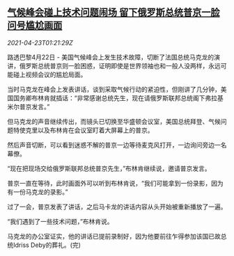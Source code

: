 <!--1619141462000-->
[气候峰会碰上技术问题闹场 留下俄罗斯总统普京一脸问号尴尬画面](https://cn.reuters.com/article/climate-summit-glitch-putin-0423-idCNKBS2CA03J)
------

<div><i>2021-04-23T01:21:29Z</i></div><p>路透巴黎4月22日 - 美国气候峰会上发生技术故障，切断了法国总统马克龙的演讲，俄罗斯总统普京则一脸困惑，证明即使是世界领袖也和一般人没两样，永远可能碰上视频会议的尴尬局面。</p><p>当时马克龙在峰会上发表讲话，谈到采取气候行动的紧迫性，但刚讲了几分钟，美国国务卿布林肯就插话：“非常感谢总统先生，现在请俄罗斯联邦总统阁下弗拉基米尔普京发言。”</p><p>但马克龙的声音继续传出，而镜头已切换至华盛顿会议室，美国总统拜登、气候问题特使克里以及布林肯在会议室盯着大屏幕上的普京。</p><p>然后声音切断，可以看到迷惑不解的普京一边等待麦克风打开，一边询问旁边一名幕僚。</p><p>“现在把现场交给俄罗斯联邦总统普京先生，”布林肯继续说，邀请普京发言。</p><p>普京一直在等待，此时画面外可以听到布林肯说，“我们可能拿到一份录影，因为有一份马克龙的录影。”</p><p>过了一会，普京发表了讲话，之后马卡龙的讲话内容从头开始被重新播放了一遍。</p><p>“我们遇到了一些技术问题，”布林肯说。</p><p>马克龙的办公室证实，他的讲话已提前录制好，因为他要前往乍得参加该国已故总统Idriss Deby的葬礼。(完)</p>

